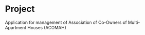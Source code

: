 # Project
Application for management of Association of Co-Owners of Multi-Apartment Houses (ACOMAH)
